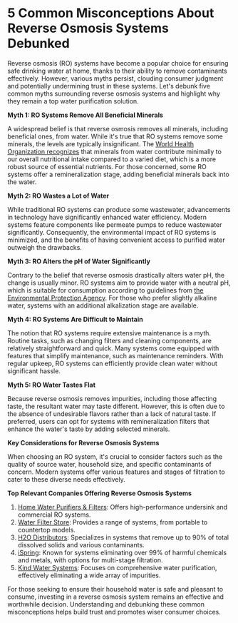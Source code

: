 # 5 Common Misconceptions About Reverse Osmosis Systems Debunked

Reverse osmosis (RO) systems have become a popular choice for ensuring safe drinking water at home, thanks to their ability to remove contaminants effectively. However, various myths persist, clouding consumer judgment and potentially undermining trust in these systems. Let's debunk five common myths surrounding reverse osmosis systems and highlight why they remain a top water purification solution.

**Myth 1: RO Systems Remove All Beneficial Minerals**

A widespread belief is that reverse osmosis removes all minerals, including beneficial ones, from water. While it's true that RO systems remove some minerals, the levels are typically insignificant. The [World Health Organization recognizes](https://link.com) that minerals from water contribute minimally to our overall nutritional intake compared to a varied diet, which is a more robust source of essential nutrients. For those concerned, some RO systems offer a remineralization stage, adding beneficial minerals back into the water.

**Myth 2: RO Wastes a Lot of Water**

While traditional RO systems can produce some wastewater, advancements in technology have significantly enhanced water efficiency. Modern systems feature components like permeate pumps to reduce wastewater significantly. Consequently, the environmental impact of RO systems is minimized, and the benefits of having convenient access to purified water outweigh the drawbacks.

**Myth 3: RO Alters the pH of Water Significantly**

Contrary to the belief that reverse osmosis drastically alters water pH, the change is usually minor. RO systems aim to provide water with a neutral pH, which is suitable for consumption according to guidelines from [the Environmental Protection Agency](/dir/cdc). For those who prefer slightly alkaline water, systems with an additional alkalization stage are available.

**Myth 4: RO Systems Are Difficult to Maintain**

The notion that RO systems require extensive maintenance is a myth. Routine tasks, such as changing filters and cleaning components, are relatively straightforward and quick. Many systems come equipped with features that simplify maintenance, such as maintenance reminders. With regular upkeep, RO systems can efficiently provide clean water without significant hassle.

**Myth 5: RO Water Tastes Flat**

Because reverse osmosis removes impurities, including those affecting taste, the resultant water may taste different. However, this is often due to the absence of undesirable flavors rather than a lack of natural taste. If preferred, users can opt for systems with remineralization filters that enhance the water's taste by adding selected minerals.

**Key Considerations for Reverse Osmosis Systems**

When choosing an RO system, it's crucial to consider factors such as the quality of source water, household size, and specific contaminants of concern. Modern systems offer various features and stages of filtration to cater to these diverse needs effectively.

**Top Relevant Companies Offering Reverse Osmosis Systems**

1. [Home Water Purifiers & Filters](/dir/home_water_purifiers__filters): Offers high-performance undersink and commercial RO systems.
2. [Water Filter Store](/dir/water_filter_store): Provides a range of systems, from portable to countertop models.
3. [H2O Distributors](/dir/h2o_distributors): Specializes in systems that remove up to 90% of total dissolved solids and various contaminants.
4. [iSpring](/dir/ispring): Known for systems eliminating over 99% of harmful chemicals and metals, with options for multi-stage filtration.
5. [Kind Water Systems](/dir/kind_water_systems): Focuses on comprehensive water purification, effectively eliminating a wide array of impurities.

For those seeking to ensure their household water is safe and pleasant to consume, investing in a reverse osmosis system remains an effective and worthwhile decision. Understanding and debunking these common misconceptions helps build trust and promotes wiser consumer choices.